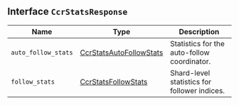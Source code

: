 ## Interface `CcrStatsResponse`

| Name | Type | Description |
| - | - | - |
| `auto_follow_stats` | [CcrStatsAutoFollowStats](./CcrStatsAutoFollowStats.md) | Statistics for the auto-follow coordinator. |
| `follow_stats` | [CcrStatsFollowStats](./CcrStatsFollowStats.md) | Shard-level statistics for follower indices. |

